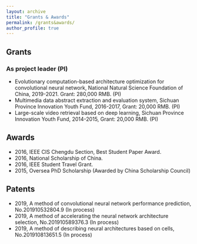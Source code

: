 ```yaml
---
layout: archive
title: "Grants & Awards"
permalink: /grants&awards/
author_profile: true
---
```


## Grants
### As project leader (PI)
* Evolutionary computation-based architecture optimization for convolutional neural network, National Natural Science Foundation of China, 2019-2021. Grant: 280,000 RMB. (PI)
* Multimedia data abstract extraction and evaluation system, Sichuan Province Innovation Youth Fund, 2016-2017, Grant: 20,000 RMB. (PI)
* Large-scale video retrieval based on deep learning, Sichuan Province Innovation Youth Fund, 2014-2015, Grant: 20,000 RMB. (PI)

## Awards
* 2016, IEEE CIS Chengdu Section, Best Student Paper Award.
* 2016, National Scholarship of China.
* 2016, IEEE Student Travel Grant.
* 2015, Oversea PhD Scholarship (Awarded by China Scholarship Council)

## Patents
* 2019, A method of convolutional neural network performance prediction, No.201910532804.9 (In process)
* 2019, A method of accelerating the neural network architecture selection, No.201910589376.3 (In process)
* 2019, A method of describing neural architectures based on cells, No.201910813651.5 (In process)